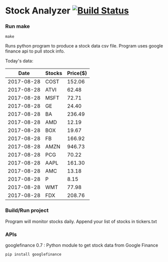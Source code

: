 # Stock Analyzer [![Build Status](https://travis-ci.org/ogoyal/StockAnalyzer.svg?branch=master)](https://travis-ci.org/ogoyal/StockAnalyzer)

### Run make
```
make
```

Runs python program to produce a stock data csv file. Program uses google finance api to pull stock info.

Today's data:

| Date| Stocks| Price($) | 
| --- | --- | ---  | 
| 2017-08-28| COST| 152.06 | 
| 2017-08-28| ATVI| 62.48 | 
| 2017-08-28| MSFT| 72.71 | 
| 2017-08-28| GE| 24.40 | 
| 2017-08-28| BA| 236.49 | 
| 2017-08-28| AMD| 12.19 | 
| 2017-08-28| BOX| 19.67 | 
| 2017-08-28| FB| 166.92 | 
| 2017-08-28| AMZN| 946.73 | 
| 2017-08-28| PCG| 70.22 | 
| 2017-08-28| AAPL| 161.30 | 
| 2017-08-28| AMC| 13.18 | 
| 2017-08-28| P| 8.15 | 
| 2017-08-28| WMT| 77.98 | 
| 2017-08-28| FDX| 208.76 | 

### Build/Run project

Program will monitor stocks daily. Append your list of stocks in tickers.txt

### APIs
googlefinance 0.7 : Python module to get stock data from Google Finance

```
pip install googlefinance
```

